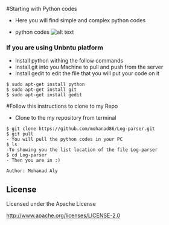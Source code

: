 #Starting with Python codes	
- Here you will find simple and complex python codes 

- python codes 
![alt text](https://www.google.ee/imgres?imgurl=https://realpython.com/learn/python-first-steps/images/pythonlogo.jpg&imgrefurl=https://realpython.com/learn/python-first-steps&h=459&w=680&tbnid=vs0XwK4yzGzKUM:&docid=9bJ-KuIu2RSxoM&ei=EPLOVsHIAYKaygPJ8LTICw&tbm=isch&client=ubuntu&ved=0ahUKEwjBkNTo85LLAhUCjXIKHUk4DbkQMwgbKAEwAQ)

	
### If you are using Unbntu platform
 
- Install python withing the follow commands
- Install git into you Machine to pull and push from the server
- Install gedit to edit the file that you will put your code on it

```
$ sudo apt-get install python
$ sudo apt-get install git
$ sudo apt-get install gedit
```
#Follow this instructions to clone to my Repo
- Clone to the my repository from terminal
``` 
$ git clone https://github.com/mohanad86/Log-parser.git
$ git pull 
- You will pull the python codes in your PC
$ ls
-To showing you the list location of the file Log-parser
$ cd Log-parser
- Then you are in :)
``` 


    Author: Mohanad Aly 

License
----
Licensed under the Apache License

http://www.apache.org/licenses/LICENSE-2.0
